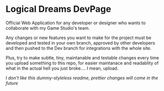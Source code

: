 # Logical Dreams DevPage
Official Web Application for any developer or designer who wants to collaborate with my Game Studio's team. 

Any changes or new features you want to make for the project must be developed and tested in your own branch, 
approved by other developers and then pushed to the Dev branch for integrations with the whole site.

Plus, try to make subtle, tiny, maintanable and testable changes every time you upload something to this repo, 
for easier maintanace and readablity of what in the actual hell you just broke.... I mean, upload.

*I don't like this dummy-styleless readme, prettier changes will come in the future*
